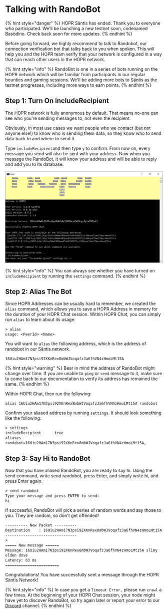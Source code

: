 <!-- ---
description: >-
  More information about RandoBot, a bot to help you verify your network
  connection in the Säntis network.
--- -->

# Talking with RandoBot

{% hint style="danger" %}
HOPR Säntis has ended. Thank you to everyone who participated. We'll be launching a new testnet soon, codenamed Basòdino. Check back soon for more updates.
{% endhint %}

Before going forward, we highly recommend to talk to Randobot, our connection verification bot that talks back to you when spoken. This will help you and the HOPR team verify that your network is configured in a way that can reach other users in the HOPR network.

{% hint style="info" %}
RandoBot is one in a series of bots running on the HOPR network which will be familiar from participants in our regular bounties and gaming sessions. We'll be adding more bots to Säntis as the testnet progresses, including more ways to earn points.
{% endhint %}

## Step 1: Turn On includeRecipient

The HOPR network is fully anonymous by default. That means no-one can see who you're sending messages to, not even the recipient.

Obviously, in most use cases we want people who we contact \(but not anyone else!\) to know who is sending them data, so they know who to send data back to and where to send it.

Type `includeRecipient`and then type `y` to confirm. From now on, every message you send will also be sent with your address. Now when you message the RandoBot, it will know your address and will be able to reply and add you to its database.

![](../../.gitbook/assets/include-recipient.png)

{% hint style="info" %}
You can always see whether you have turned on `includeRecipient` by running the `settings` command.
{% endhint %}

## Step 2: Alias The Bot

Since HOPR Addresses can be usually hard to remember, we created the `alias` command, which allows you to save a HOPR Address in memory for the duration of your HOPR Chat session. Within HOPR Chat, you can simply run `alias` to learn about its usage.

```text
> alias
usage: <PeerId> <Name>
```

You will want to `alias` the following address, which is the address of randobot in our Säntis network.

```text
16Uiu2HAm17N3psi92XKnRex8mbWJVoqafzJa6fhVN4zHmoLMt15A
```

{% hint style="warning" %}
Bear in mind the address of RandoBot might change over time. If you are unable to `ping` or `send` message to it, make sure to come back to our documentation to verify its address has remained the same.
{% endhint %}

Within HOPR Chat, then run the following:

```text
alias 16Uiu2HAm17N3psi92XKnRex8mbWJVoqafzJa6fhVN4zHmoLMt15A randobot
```

Confirm your aliased address by running `settings`. It should look something like the following:

```text
> settings
includeRecipient      true
aliases               randobot=16Uiu2HAm17N3psi92XKnRex8mbWJVoqafzJa6fhVN4zHmoLMt15A,
```

## Step 3: Say Hi to RandoBot

Now that you have aliased RandoBot, you are ready to say hi. Using the send command, write send randobot, press Enter, and simply write hi, and press Enter again.

```text
> send randobot
Type your message and press ENTER to send:
hi
```

If successful, RandoBot will pick a series of random words and say those to you. They are random, so don't get offended!

```text
---------- New Packet ----------
Destination    : 16Uiu2HAm17N3psi92XKnRex8mbWJVoqafzJa6fhVN4zHmoLMt15A
--------------------------------
>
===== New message ======
Message: 16Uiu2HAm17N3psi92XKnRex8mbWJVoqafzJa6fhVN4zHmoLMt15A slimy olden dove
Latency: 63 ms
========================
```

Congratulations! You have successfully sent a message through the HOPR Säntis Network!

{% hint style="info" %}
In case you get a `Timeout Error,` please run `crawl` a few times. At the beginning of your HOPR Chat session, your node might have yet to discover RandoBot, so try again later or report your error to our [Discord](https://discord.gg/5FWSfq7) channel.
{% endhint %}

